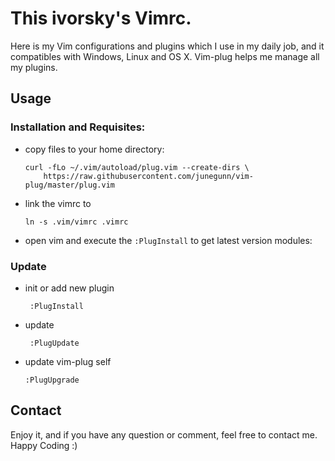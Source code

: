 This ivorsky's Vimrc.
=========================
Here is my Vim configurations and plugins which I use in my daily job,
and it compatibles with Windows, Linux and OS X. Vim-plug helps me manage all my plugins.

## Usage

### Installation and Requisites:

* copy files to your home directory:

   ```
   curl -fLo ~/.vim/autoload/plug.vim --create-dirs \
       https://raw.githubusercontent.com/junegunn/vim-plug/master/plug.vim
   ```

* link the vimrc to

   ```
   ln -s .vim/vimrc .vimrc
   ```

* open vim and execute the `:PlugInstall` to get latest version modules:


### Update

* init or add new plugin

   ```
    :PlugInstall
   ```

* update

   ```
    :PlugUpdate
   ```

* update vim-plug self

    ```
    :PlugUpgrade
    ```

## Contact

Enjoy it, and if you have any question or comment, feel free to contact me.
Happy Coding :)
